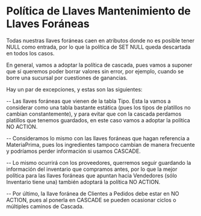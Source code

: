 # Política de Llaves Mantenimiento de Llaves Foráneas

Todas nuestras llaves foráneas caen en atributos donde no es posible tener NULL como entrada, por lo que la política de
SET NULL queda descartada en todos los casos.

En general, vamos a adoptar la política de cascada, pues vamos a suponer que sí queremos poder borrar valores sin error, por ejemplo, cuando se borre una sucursal por cuestiones de ganancias. 

Hay un par de excepciones, y estas son las siguientes: 

-- Las llaves foráneas que vienen de la tabla Tipo. Esta la vamos a considerar como una tabla bastante estática (pues los tipos de platillos no cambian constantemente), y para evitar que con la cascada perdamos platillos que tenemos guardados, en este caso vamos a adoptar la política NO ACTION. 

-- Consideramos lo mismo con las llaves foráneas que hagan referencia a MateriaPrima, pues los ingredientes tampoco cambian de manera frecuente y podríamos perder información si usamos CASCADE.

-- Lo mismo ocurrirá con los proveedores, querremos seguir guardando la información del inventario que compramos antes, por lo que la mejor política para las llaves foráneas que apuntan hacia Vendedores (sólo Inventario tiene una) también adoptará la política NO ACTION.

-- Por último, la llave foránea de Clientes a Pedidos debe estar en NO ACTION, pues al ponerla en CASCADE se pueden ocasionar ciclos o múltiples caminos de Cascada.
